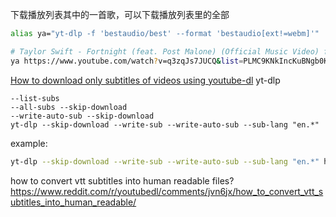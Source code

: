 
下载播放列表其中的一首歌，可以下载播放列表里的全部

```sh
alias ya="yt-dlp -f 'bestaudio/best' --format 'bestaudio[ext!=webm]'"

# Taylor Swift - Fortnight (feat. Post Malone) (Official Music Video) for example:
ya https://www.youtube.com/watch?v=q3zqJs7JUCQ&list=PLMC9KNkIncKuBNgb0KPHnybPM5wKJxTYH&index=38
```

 [How to download only subtitles of videos using youtube-dl](https://superuser.com/questions/927523/how-to-download-only-subtitles-of-videos-using-youtube-dl)
yt-dlp
```
--list-subs
--all-subs --skip-download
--write-auto-sub --skip-download
yt-dlp --skip-download --write-sub --write-auto-sub --sub-lang "en.*"
```
example:
```sh
yt-dlp --skip-download --write-sub --write-auto-sub --sub-lang "en.*" https://www.youtube.com/watch\?v\=mmqDYw9C30I
```

how to convert vtt subtitles into human readable files?
https://www.reddit.com/r/youtubedl/comments/jvn6jx/how_to_convert_vtt_subtitles_into_human_readable/